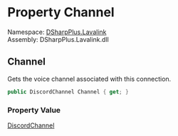 # Property Channel

Namespace: [DSharpPlus.Lavalink](DSharpPlus.Lavalink.md)  
Assembly: DSharpPlus.Lavalink.dll

## <a id="DSharpPlus_Lavalink_LavalinkGuildConnection_Channel"></a>Channel

Gets the voice channel associated with this connection.

```csharp
public DiscordChannel Channel { get; }
```

### Property Value

[DiscordChannel](DSharpPlus.Entities.DiscordChannel.md)


